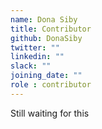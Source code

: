 ```yaml
---
name: Dona Siby
title: Contributor
github: DonaSiby
twitter: ""
linkedin: ""
slack: ""
joining_date: ""
role : contributor
---
```


Still waiting for this
